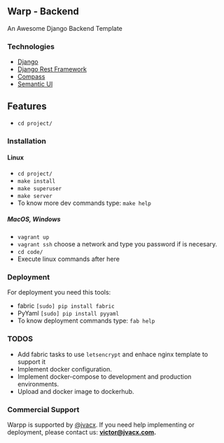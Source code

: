 ## Warp - Backend


An Awesome Django Backend Template

### Technologies

  * [Django](https://www.djangoproject.com/)
  * [Django Rest Framework](http://www.django-rest-framework.org/)
  * [Compass](http://compass-style.org/)
  * [Semantic UI](http://semantic-ui.com/)

## Features
  * `cd project/`

### Installation

#### Linux

  * `cd project/`
  * `make install`
  * `make superuser`
  * `make server`
  * To know more dev commands type: `make help`


##### MacOS, Windows

  * `vagrant up`
  * `vagrant ssh` choose a network and type you password if is necesary.
  * `cd code/`
  * Execute linux commands after here

### Deployment
For deployment you need this tools:

  * fabric  `[sudo] pip install fabric`
  * PyYaml  `[sudo] pip install pyyaml`
  * To know deployment commands type:  `fab help`

### TODOS
  - Add fabric tasks to use `letsencrypt` and enhace nginx template to support it
  - Implement docker configuration.
  - Implement docker-compose to development and production environments.
  - Upload and docker image to dockerhub.


### Commercial Support

Warpp is supported by [@jvacx](http://jvacx.com).
If you need help implementing or deployment, please contact us: **victor@jvacx.com.**
